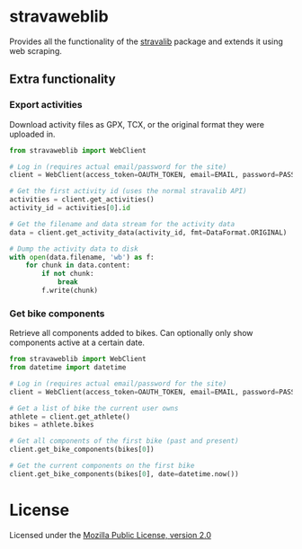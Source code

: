 stravaweblib
============

Provides all the functionality of the [stravalib](https://github.com/hozn/stravalib) package and
extends it using web scraping.

Extra functionality
-------------------

### Export activities
Download activity files as GPX, TCX, or the original format they were uploaded in.

```python
from stravaweblib import WebClient

# Log in (requires actual email/password for the site)
client = WebClient(access_token=OAUTH_TOKEN, email=EMAIL, password=PASSWORD)

# Get the first activity id (uses the normal stravalib API)
activities = client.get_activities()
activity_id = activities[0].id

# Get the filename and data stream for the activity data
data = client.get_activity_data(activity_id, fmt=DataFormat.ORIGINAL)

# Dump the activity data to disk
with open(data.filename, 'wb') as f:
    for chunk in data.content:
        if not chunk:
            break
        f.write(chunk)
```

### Get bike components
Retrieve all components added to bikes. Can optionally only show components active at a certain date.

```python
from stravaweblib import WebClient
from datetime import datetime

# Log in (requires actual email/password for the site)
client = WebClient(access_token=OAUTH_TOKEN, email=EMAIL, password=PASSWORD)

# Get a list of bike the current user owns
athlete = client.get_athlete()
bikes = athlete.bikes

# Get all components of the first bike (past and present)
client.get_bike_components(bikes[0])

# Get the current components on the first bike
client.get_bike_components(bikes[0], date=datetime.now())
```

License
=======
Licensed under the [Mozilla Public License, version 2.0](https://www.mozilla.org/en-US/MPL/2.0)
